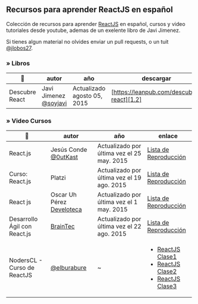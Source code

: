 ## Recursos para aprender ReactJS en español

Colección de recursos para aprender [ReactJS][1] en español, cursos y video tutoriales desde youtube, ademas de un exelente libro de Javi Jimenez.

Si tienes algun material no olvides enviar un pull requests, o un tuit [@jlobos27][2].

[1]: https://facebook.github.io/react/
[2]: https://twitter.com/jlobos27

### » Libros

| :rocket: | autor | año | descargar |
| -------- | ----- | --- | --------- |
| Descubre React | Javi Jimenez [@soyjavi][1.1] | Actualizado agosto 05, 2015 | [https://leanpub.com/descubre-react][1.2] |


[1.1]: https://twitter.com/soyjavi
[1.2]: https://leanpub.com/descubre-react


### » Video Cursos

| :rocket: | autor | año | enlace |
| -------- | ----- | --- | ------ |
| React.js | Jesús Conde [@0utKast][v1.1] | Actualizado por última vez el 25 may. 2015 | [Lista de Reproducción][v1.2] |
| Curso: React.js | Platzi | Actualizado por última vez el 19 ago. 2015 | [Lista de Reproducción][v2.2] |
| React js | Oscar Uh Pérez [Develoteca][v3.1]  | Actualizado por última vez el 1 may. 2015 | [Lista de Reproducción][v3.2] |
| Desarrollo Ágil con React.js | [BrainTec][v4.1] | Actualizado por última vez el 22 ago. 2015 | [Lista de Reproducción][v4.2] |
| NodersCL - Curso de ReactJS | [@elburabure][v5.1] | ~ | <ul><li>[ReactJS Clase1][v5.2]</li><li>[ReactJS Clase2][v5.3]</li><li>[ReactJS Clase3][v5.4]</li></ul> |

[v1.1]: https://twitter.com/0utKast
[v1.2]: https://www.youtube.com/playlist?list=PLEtcGQaT56ci0QiNycpR8mXWeaXcZn5yA
[v2.1]: null
[v2.2]: https://www.youtube.com/playlist?list=PLa28R7QEiMblX90sGz23mLhHq5X_JzSmi
[v3.1]: http://develoteca.com/
[v3.2]: https://www.youtube.com/playlist?list=PLSuKjujFoGJ2XwyfRvH2nvJ44gvxBEPOd1
[v4.1]: https://www.facebook.com/braintec.la
[v4.2]: https://www.youtube.com/playlist?list=PLnW2LExoie2XEAFmCxlHhKCG6qj4G_CfB
[v5.1]: https://twitter.com/elburabure
[v5.2]: https://youtu.be/8zNZbx6ioDk
[v5.3]: https://youtu.be/nl89wj1NNOU
[v5.4]: https://youtu.be/JBiAjcLJWew
